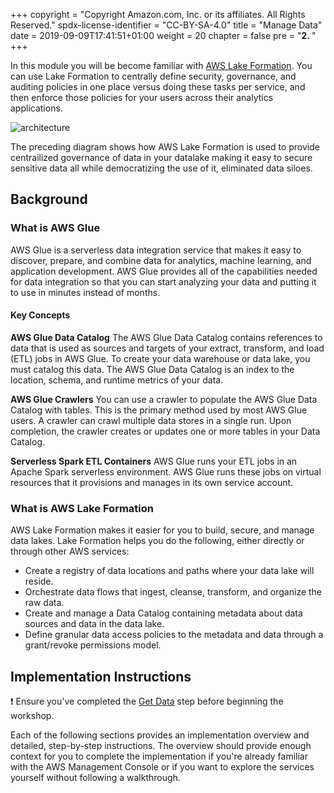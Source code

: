 +++
copyright = "Copyright Amazon.com, Inc. or its affiliates. All Rights Reserved."
spdx-license-identifier = "CC-BY-SA-4.0"
title = "Manage Data"
date = 2019-09-09T17:41:51+01:00
weight = 20
chapter = false
pre = "<b>2. </b>"
+++

In this module you will be become familiar with [AWS Lake Formation][lake-formation]. You can use Lake Formation to centrally define security, governance, and auditing policies in one place versus doing these tasks per service, and then enforce those policies for your users across their analytics applications.

![architecture](/images/architecture-lakeformation.png)

The preceding diagram shows how AWS Lake Formation is used to provide centrailized governance of data in your datalake making it easy to secure sensitive data all while democratizing the use of it, eliminated data siloes.

## Background

### What is AWS Glue

AWS Glue is a serverless data integration service that makes it easy to discover, prepare, and combine data for analytics, machine learning, and application development. AWS Glue provides all of the capabilities needed for data integration so that you can start analyzing your data and putting it to use in minutes instead of months.

#### Key Concepts

**AWS Glue Data Catalog**
The AWS Glue Data Catalog contains references to data that is used as sources and targets of your extract, transform, and load (ETL) jobs in AWS Glue. To create your data warehouse or data lake, you must catalog this data. The AWS Glue Data Catalog is an index to the location, schema, and runtime metrics of your data.

**AWS Glue Crawlers**
You can use a crawler to populate the AWS Glue Data Catalog with tables. This is the primary method used by most AWS Glue users. A crawler can crawl multiple data stores in a single run. Upon completion, the crawler creates or updates one or more tables in your Data Catalog.

**Serverless Spark ETL Containers**
AWS Glue runs your ETL jobs in an Apache Spark serverless environment. AWS Glue runs these jobs on virtual resources that it provisions and manages in its own service account.

### What is AWS Lake Formation
AWS Lake Formation makes it easier for you to build, secure, and manage data lakes. Lake Formation helps you do the following, either directly or through other AWS services:
* Create a registry of data locations and paths where your data lake will reside.
* Orchestrate data flows that ingest, cleanse, transform, and organize the raw data.
* Create and manage a Data Catalog containing metadata about data sources and data in the data lake.
* Define granular data access policies to the metadata and data through a grant/revoke permissions model.

## Implementation Instructions

:heavy_exclamation_mark: Ensure you've completed the [Get Data][get-data] step before beginning
the workshop.

Each of the following sections provides an implementation overview and detailed, step-by-step instructions. The overview should provide enough context for you to complete the implementation if you're already familiar with the AWS Management Console or if you want to explore the services yourself without following a walkthrough.

[get-data]: /getdata
[lake-formation]: https://aws.amazon.com/lake-formation/
